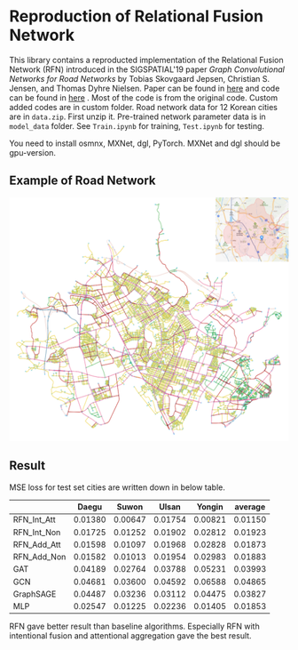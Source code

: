 # Reproduction of Relational Fusion Network
This library contains a reproducted implementation of the Relational Fusion Network (RFN) 
introduced in the SIGSPATIAL'19 paper _Graph Convolutional Networks for Road Networks_ 
by Tobias Skovgaard Jepsen, Christian S. Jensen, and Thomas Dyhre Nielsen. 
Paper can be found in [here](https://arxiv.org/abs/1908.11567) 
and code can be found in [here](https://github.com/TobiasSkovgaardJepsen/relational-fusion-networks) .
Most of the code is from the original code.
Custom added codes are in custom folder.
Road network data for 12 Korean cities are in `data.zip`. 
First unzip it.
Pre-trained network parameter data is in `model_data` folder.
See `Train.ipynb` for training, `Test.ipynb` for testing.

You need to install osmnx, MXNet, dgl, PyTorch.
MXNet and dgl should be gpu-version.

## Example of Road Network
![suwon_speed_with_map](./assets/suwon_speed_with_map.png)

## Result
MSE loss for test set cities are written down in below table.


|             | Daegu    | Suwon    | Ulsan    | Yongin   | average  |
|-------------|----------|----------|----------|----------|----------|
| RFN_Int_Att | 0.01380  | 0.00647  | 0.01754  | 0.00821  | 0.01150  |
| RFN_Int_Non | 0.01725  | 0.01252  | 0.01902  | 0.02812  | 0.01923  |
| RFN_Add_Att | 0.01598  | 0.01097  | 0.01968  | 0.02828  | 0.01873  |
| RFN_Add_Non | 0.01582  | 0.01013  | 0.01954  | 0.02983  | 0.01883  |
| GAT         | 0.04189  | 0.02764  | 0.03788  | 0.05231  | 0.03993  |
| GCN         | 0.04681  | 0.03600  | 0.04592  | 0.06588  | 0.04865  |
| GraphSAGE   | 0.04487  | 0.03236  | 0.03112  | 0.04475  | 0.03827  |
| MLP         | 0.02547  | 0.01225  | 0.02236  | 0.01405  | 0.01853  |

RFN gave better result than baseline algorithms. 
Especially RFN with intentional fusion and attentional aggregation 
gave the best result.